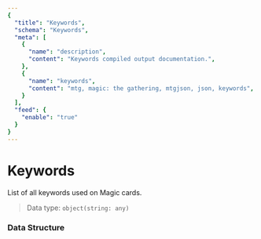 ```yaml
---
{
  "title": "Keywords",
  "schema": "Keywords",
  "meta": [
    {
      "name": "description",
      "content": "Keywords compiled output documentation.",
    },
    {
      "name": "keywords",
      "content": "mtg, magic: the gathering, mtgjson, json, keywords",
    }
  ],
  "feed": {
    "enable": "true"
  }
}
---
```


# Keywords

List of all keywords used on Magic cards.

> Data type: `object(string: any)`  

### Data Structure

<Documentation/>
